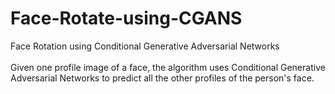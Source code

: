 # Face-Rotate-using-CGANS
Face Rotation using Conditional Generative Adversarial Networks</br>
</br>
Given one profile image of a face, the algorithm uses Conditional Generative Adversarial Networks to predict all the other profiles of the person's face.</br>
</br>

